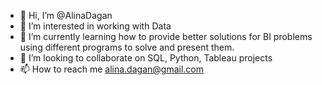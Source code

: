- 👋 Hi, I’m @AlinaDagan
- 👀 I’m interested in working with Data
- 🌱 I’m currently learning how to provide better solutions for BI problems using different programs to solve and present them. 
- 💞️ I’m looking to collaborate on SQL, Python, Tableau projects
- 📫 How to reach me alina.dagan@gmail.com

<!---
AlinaDagan/AlinaDagan is a ✨ special ✨ repository because its `README.md` (this file) appears on your GitHub profile.
You can click the Preview link to take a look at your changes.
--->
